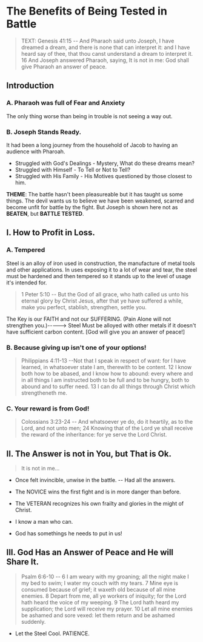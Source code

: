 # The Benefits of Being Tested in Battle

> TEXT: Genesis 41:15 -- And Pharaoh said unto Joseph, I have dreamed a dream, and there is none that can interpret it: and I have heard say of thee, that thou canst understand a dream to interpret it. 16 And Joseph answered Pharaoh, saying, It is not in me: God shall give Pharaoh an answer of peace. 

## Introduction

### A. Pharaoh was full of Fear and Anxiety

The only thing worse than being in trouble is not seeing a way out.

### B. Joseph Stands Ready.

It had been a long journey from the household of Jacob to having an audience with Pharoah.

 - Struggled with God's Dealings - Mystery, What do these dreams mean?
 - Struggled with Himself - To Tell or Not to Tell?
 - Struggled with His Family - His Motives questioned by those closest to him.

**THEME**: The battle hasn't been pleasureable but it has taught us some things. The devil wants us to believe we have been weakened, scarred and become unfit for battle by the fight. But Joseph is shown here not as **BEATEN**, but **BATTLE TESTED**. 

## I. How to Profit in Loss.

### A. Tempered

Steel is an alloy of iron used in construction, the manufacture of metal tools and other applications. In uses exposing it to a lot of wear and tear, the steel must be hardened and then tempered so it stands up to the level of usage it's intended for.

>1 Peter 5:10 -- But the God of all grace, who hath called us unto his eternal glory by Christ Jesus, after that ye have suffered a while, make you perfect, stablish, strengthen, settle you.

The Key is our FAITH and not our SUFFERING. (Pain Alone will not strengthen you.)-----> Steel Must be alloyed with other metals if it doesn't have sufficient carbon content. [God will give you an answer of peace!]

### B. Because giving up isn't one of your options!

> Philippians 4:11-13 --Not that I speak in respect of want: for I have learned, in whatsoever state I am, therewith to be content. 12 I know both how to be abased, and I know how to abound: every where and in all things I am instructed both to be full and to be hungry, both to abound and to suffer need. 13 I can do all things through Christ which strengtheneth me. 

### C. Your reward is from God!

> Colossians 3:23-24 -- And whatsoever ye do, do it heartily, as to the Lord, and not unto men; 24 Knowing that of the Lord ye shall receive the reward of the inheritance: for ye serve the Lord Christ.

## II. The Answer is not in You, but That is Ok.

> It is not in me&hellip;

- Once felt invincible, unwise in the battle. -- Had all the answers.
- The NOVICE wins the first fight and is in more danger than before.
- The VETERAN recognizes his own frailty and glories in the might of Christ.

- I know a man who can.
- God has somethings he needs to put in us!

## III. God Has an Answer of Peace and He will Share It.

> Psalm 6:6-10 -- 6 I am weary with my groaning; all the night make I my bed to swim; I water my couch with my tears. 7 Mine eye is consumed because of grief; it waxeth old because of all mine enemies. 8 Depart from me, all ye workers of iniquity; for the Lord hath heard the voice of my weeping. 9 The Lord hath heard my supplication; the Lord will receive my prayer. 10 Let all mine enemies be ashamed and sore vexed: let them return and be ashamed suddenly.

- Let the Steel Cool. PATIENCE.